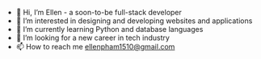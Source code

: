 - 👋 Hi, I’m Ellen - a soon-to-be full-stack developer
- 👀 I’m interested in designing and developing websites and applications
- 🌱 I’m currently learning Python and database languages
- 💞️ I’m looking for a new career in tech industry
- 📫 How to reach me ellenpham1510@gmail.com

<!---
ellenpham/ellenpham is a ✨ special ✨ repository because its `README.md` (this file) appears on your GitHub profile.
You can click the Preview link to take a look at your changes.
--->
